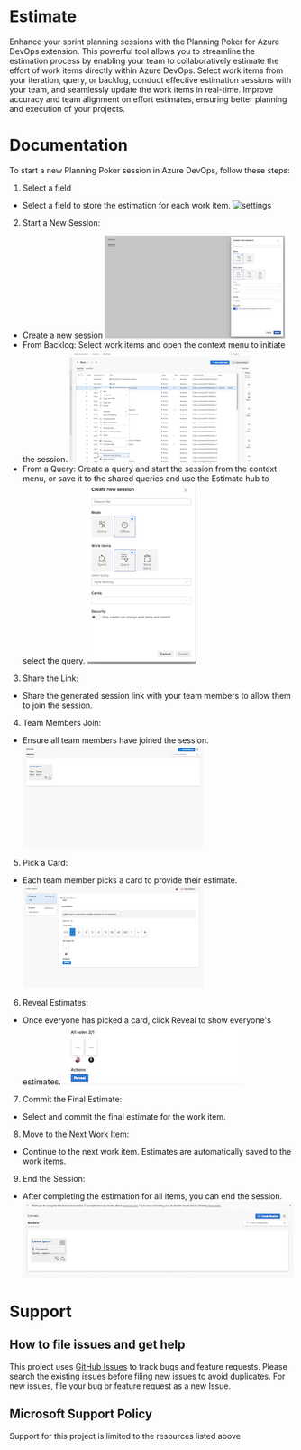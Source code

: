 # Estimate

Enhance your sprint planning sessions with the Planning Poker for Azure DevOps extension. This powerful tool allows you to streamline the estimation process by enabling your team to collaboratively estimate the effort of work items directly within Azure DevOps. Select work items from your iteration, query, or backlog, conduct effective estimation sessions with your team, and seamlessly update the work items in real-time. Improve accuracy and team alignment on effort estimates, ensuring better planning and execution of your projects.

# Documentation

To start a new Planning Poker session in Azure DevOps, follow these steps:

1. Select a field
- Select a field to store the estimation for each work item.
![settings](../marketplace/images/images/settings.png)
2. Start a New Session:
-  Create a new session
![CreateSession](../marketplace/images/CreateSession.png)
- From Backlog: Select work items and open the context menu to initiate the session.
![backlogView](../marketplace/images/backlogView.png)
- From a Query: Create a query and start the session from the context menu, or save it to the shared queries and use the Estimate hub to select the query.
![estimateQuery](../marketplace/images/estimateQuery.png)
3. Share the Link:
- Share the generated session link with your team members to allow them to join the session.
4. Team Members Join:
- Ensure all team members have joined the session.
![mySession](../marketplace/images/mySession.png)
5. Pick a Card:
- Each team member picks a card to provide their estimate.
![vote](../marketplace/images//vote.png)
6. Reveal Estimates:
- Once everyone has picked a card, click Reveal to show everyone's estimates.
![reveal](../marketplace/images/revealEstimate.png)
7. Commit the Final Estimate:
- Select and commit the final estimate for the work item.
8. Move to the Next Work Item:
- Continue to the next work item. Estimates are automatically saved to the work items.
9. End the Session:
- After completing the estimation for all items, you can end the session.
![EndSesiion](../marketplace/images/EndSession.png)

# Support

## How to file issues and get help

This project uses [GitHub Issues](https://github.com/microsoft/azure-boards-estimate/issues) to track bugs and feature requests. Please search the existing issues before filing new issues to avoid duplicates. For new issues, file your bug or feature request as a new Issue. 

## Microsoft Support Policy

Support for this project is limited to the resources listed above